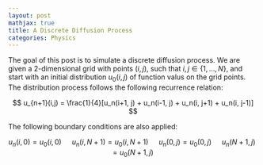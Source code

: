 ```yaml
---
layout: post
mathjax: true
title: A Discrete Diffusion Process
categories: Physics
---
```


The goal of this post is to simulate a discrete diffusion process. We are given a 2-dimensional grid with points $(i,j)$, such that $i,j\in \{1,\dots, N \}$, and start with an initial distribution $u_0 (i,j)$ of function valus on the grid points. The distribution process follows the following recurrence relation: 

$$
u_{n+1}(i,j) = \frac{1}{4}[u_n(i+1, j) + u_n(i-1, j) + u_n(i, j+1) + u_n(i, j-1)]
$$

The following boundary conditions are also applied:
    
$$
u_n(i, 0) = u_0(i, 0) \;\;\;\;\;\; u_n(i, N+1) = u_0(i, N+1) \;\;\;\;\;\; u_n(0, j) = u_0(0, j) \;\;\;\;\;\; u_n(N+1, j) = u_0(N+1, j)
$$